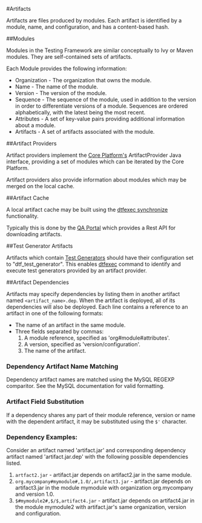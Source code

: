 #Artifacts

Artifacts are files produced by modules. Each artifact is identified by a module, name, and configuration, and has a content-based hash.

##Modules

Modules in the Testing Framework are similar conceptually to Ivy or Maven modules. They are self-contained sets of artifacts.

Each Module provides the following information:

* Organization - The organization that owns the module.
* Name - The name of the module.
* Version - The version of the module.
* Sequence - The sequence of the module, used in addition to the version in order to differentiate versions of a module. Sequences are ordered alphabetically, with the latest being the most recent.
* Attributes - A set of key-value pairs providing additional information about a module.
* Artifacts - A set of artifacts associated with the module.

##Artifact Providers

Artifact providers implement the [Core Platform's](core_platform.md) ArtifactProvider Java interface, providing a set of
modules which can be iterated by the Core Platform.

Artifact providers also provide information about modules which may be merged on the local cache.

##Artifact Cache

A local artifact cache may be built using the [dtfexec synchronize](dtfexec.md#a-user-synchronizes-the-local-artifact-cache) functionality.

Typically this is done by the [QA Portal](qa_portal.md) which provides a Rest API for downloading artifacts.

##Test Generator Artifacts

Artifacts which contain [Test Generators](test_generators.md) should have their configuration set to "dtf_test_generator". This enables 
[dtfexec](dtfexec.md) command to identify and execute test generators provided by an artifact provider.

##Artifact Dependencies

Artifacts may specify dependencies by listing them in another artifact named `<artifact_name>.dep`. When the artifact is deployed, all of its dependencies will also be deployed. Each line contains a reference to an artifact in one of the following formats:

* The name of an artifact in the same module.
* Three fields separated by commas:
	1. A module reference, specified as 'org#module#attributes'.
	2. A version, specified as 'version/configuration'.
	3. The name of the artifact.

### Dependency Artifact Name Matching

Dependency artifact names are matched using the MySQL REGEXP comparitor. See the MySQL documentation for valid formatting.

### Artifact Field Substitution

If a dependency shares any part of their module reference, version or name with the dependent artifact, it may be substituted using the `$'` character.

### Dependency Examples:

Consider an artifact named 'artifact.jar' and corresponding dependency artifact named 'artifact.jar.dep' with the following possible dependencies listed.

1. `artfact2.jar` - artifact.jar depends on artifact2.jar in the same module.
2. `org.mycompany#mymodule#,1.0/,artifact3.jar` - artifact.jar depends on artifact3.jar in the module mymodule with organization org.mycompany and version 1.0.
3. `$#mymodule2#,$/$,artifact4.jar` - artifact.jar depends on artifact4.jar in the module mymodule2 with artifact.jar's same organization, version and configuration.


